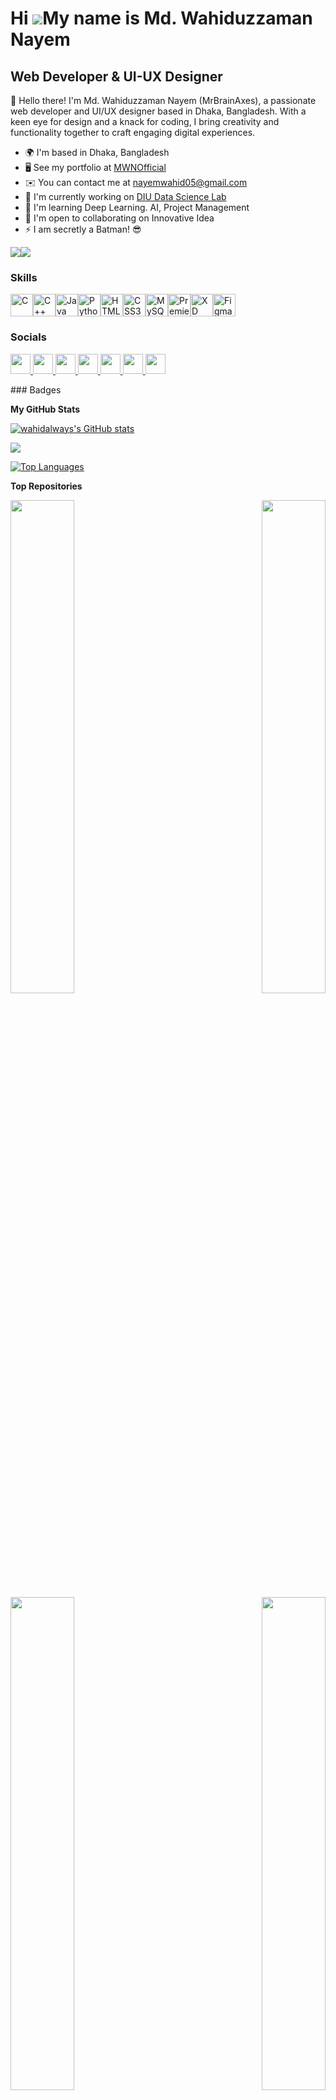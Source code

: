 Hi ![](https://user-images.githubusercontent.com/18350557/176309783-0785949b-9127-417c-8b55-ab5a4333674e.gif)My name is Md. Wahiduzzaman Nayem
==============================================================================================================================================

Web Developer & UI-UX Designer
------------------------------

👋 Hello there! I'm Md. Wahiduzzaman Nayem (MrBrainAxes), a passionate web developer and UI/UX designer based in Dhaka, Bangladesh. With a keen eye for design and a knack for coding, I bring creativity and functionality together to craft engaging digital experiences.

* 🌍  I'm based in Dhaka, Bangladesh
* 🖥️  See my portfolio at [MWNOfficial](http://sites.google.com/diu.edu.bd/mdwnofficial)
* ✉️  You can contact me at [nayemwahid05@gmail.com](mailto:nayemwahid05@gmail.com)
* 🚀  I'm currently working on [DIU Data Science Lab](http://dslab.daffodilvarsity.edu.bd/club)
* 🧠  I'm learning Deep Learning. AI, Project Management
* 🤝  I'm open to collaborating on Innovative Idea
* ⚡  I am secretly a Batman! 😎

<a href="https://www.github.com/wahidalways" target="_blank" rel="noreferrer"><img
src="https://img.shields.io/github/followers/wahidalways?logo=github&style=for-the-badge&color=ef4444&labelColor=22272e" /></a><a href="https://www.x.com/MrBrainAxes" target="_blank" rel="noreferrer"><img
src="https://img.shields.io/twitter/follow/MrBrainAxes?logo=twitter&style=for-the-badge&color=ef4444&labelColor=22272e"
/></a>
### Skills

<p align="left">
<a href="https://docs.microsoft.com/en-us/cpp/?view=msvc-170" target="_blank" rel="noreferrer"><img src="https://raw.githubusercontent.com/danielcranney/readme-generator/main/public/icons/skills/c-colored.svg" width="36" height="36" alt="C" /></a><a href="https://docs.microsoft.com/en-us/cpp/?view=msvc-170" target="_blank" rel="noreferrer"><img src="https://raw.githubusercontent.com/danielcranney/readme-generator/main/public/icons/skills/cplusplus-colored.svg" width="36" height="36" alt="C++" /></a><a href="https://www.oracle.com/java/" target="_blank" rel="noreferrer"><img src="https://raw.githubusercontent.com/danielcranney/readme-generator/main/public/icons/skills/java-colored.svg" width="36" height="36" alt="Java" /></a><a href="https://www.python.org/" target="_blank" rel="noreferrer"><img src="https://raw.githubusercontent.com/danielcranney/readme-generator/main/public/icons/skills/python-colored.svg" width="36" height="36" alt="Python" /></a><a href="https://developer.mozilla.org/en-US/docs/Glossary/HTML5" target="_blank" rel="noreferrer"><img src="https://raw.githubusercontent.com/danielcranney/readme-generator/main/public/icons/skills/html5-colored.svg" width="36" height="36" alt="HTML5" /></a><a href="https://www.w3.org/TR/CSS/#css" target="_blank" rel="noreferrer"><img src="https://raw.githubusercontent.com/danielcranney/readme-generator/main/public/icons/skills/css3-colored.svg" width="36" height="36" alt="CSS3" /></a><a href="https://www.mysql.com/" target="_blank" rel="noreferrer"><img src="https://raw.githubusercontent.com/danielcranney/readme-generator/main/public/icons/skills/mysql-colored.svg" width="36" height="36" alt="MySQL" /></a><a href="https://www.adobe.com/uk/products/premiere.html" target="_blank" rel="noreferrer"><img src="https://raw.githubusercontent.com/danielcranney/readme-generator/main/public/icons/skills/premierepro-colored.svg" width="36" height="36" alt="Premiere Pro" /></a><a href="https://www.adobe.com/uk/products/xd.html" target="_blank" rel="noreferrer"><img src="https://raw.githubusercontent.com/danielcranney/readme-generator/main/public/icons/skills/xd-colored.svg" width="36" height="36" alt="XD" /></a><a href="https://www.figma.com/" target="_blank" rel="noreferrer"><img src="https://raw.githubusercontent.com/danielcranney/readme-generator/main/public/icons/skills/figma-colored.svg" width="36" height="36" alt="Figma" /></a>
</p>

### Socials

<p align="left"> <a href="https://www.facebook.com/you.nayemwahid" target="_blank" rel="noreferrer"> <picture> <source media="(prefers-color-scheme: dark)" srcset="https://raw.githubusercontent.com/danielcranney/readme-generator/main/public/icons/socials/facebook-dark.svg" /> <source media="(prefers-color-scheme: light)" srcset="https://raw.githubusercontent.com/danielcranney/readme-generator/main/public/icons/socials/facebook.svg" /> <img src="https://raw.githubusercontent.com/danielcranney/readme-generator/main/public/icons/socials/facebook.svg" width="32" height="32" /> </picture> </a> <a href="https://www.github.com/wahidalways" target="_blank" rel="noreferrer"> <picture> <source media="(prefers-color-scheme: dark)" srcset="https://raw.githubusercontent.com/danielcranney/readme-generator/main/public/icons/socials/github-dark.svg" /> <source media="(prefers-color-scheme: light)" srcset="https://raw.githubusercontent.com/danielcranney/readme-generator/main/public/icons/socials/github.svg" /> <img src="https://raw.githubusercontent.com/danielcranney/readme-generator/main/public/icons/socials/github.svg" width="32" height="32" /> </picture> </a> <a href="http://www.instagram.com/MrBrainAxes" target="_blank" rel="noreferrer"> <picture> <source media="(prefers-color-scheme: dark)" srcset="undefined" /> <source media="(prefers-color-scheme: light)" srcset="https://raw.githubusercontent.com/danielcranney/readme-generator/main/public/icons/socials/instagram.svg" /> <img src="https://raw.githubusercontent.com/danielcranney/readme-generator/main/public/icons/socials/instagram.svg" width="32" height="32" /> </picture> </a> <a href="https://www.linkedin.com/in/nayemwahid" target="_blank" rel="noreferrer"> <picture> <source media="(prefers-color-scheme: dark)" srcset="https://raw.githubusercontent.com/danielcranney/readme-generator/main/public/icons/socials/linkedin-dark.svg" /> <source media="(prefers-color-scheme: light)" srcset="https://raw.githubusercontent.com/danielcranney/readme-generator/main/public/icons/socials/linkedin.svg" /> <img src="https://raw.githubusercontent.com/danielcranney/readme-generator/main/public/icons/socials/linkedin.svg" width="32" height="32" /> </picture> </a> <a href="https://www.x.com/MrBrainAxes" target="_blank" rel="noreferrer"> <picture> <source media="(prefers-color-scheme: dark)" srcset="https://raw.githubusercontent.com/danielcranney/readme-generator/main/public/icons/socials/twitter-dark.svg" /> <source media="(prefers-color-scheme: light)" srcset="https://raw.githubusercontent.com/danielcranney/readme-generator/main/public/icons/socials/twitter.svg" /> <img src="https://raw.githubusercontent.com/danielcranney/readme-generator/main/public/icons/socials/twitter.svg" width="32" height="32" /> </picture> </a> <a href="https://www.youtube.com/@wahidalways" target="_blank" rel="noreferrer"> <picture> <source media="(prefers-color-scheme: dark)" srcset="undefined" /> <source media="(prefers-color-scheme: light)" srcset="https://raw.githubusercontent.com/danielcranney/readme-generator/main/public/icons/socials/youtube.svg" /> <img src="https://raw.githubusercontent.com/danielcranney/readme-generator/main/public/icons/socials/youtube.svg" width="32" height="32" /> </picture> </a> <a href="https://www.threads.net/@@wahidalways_" target="_blank" rel="noreferrer"> <picture> <source media="(prefers-color-scheme: dark)" srcset="https://raw.githubusercontent.com/danielcranney/readme-generator/main/public/icons/socials/threads-dark.svg" /> <source media="(prefers-color-scheme: light)" srcset="https://raw.githubusercontent.com/danielcranney/readme-generator/main/public/icons/socials/threads.svg" /> <img src="https://raw.githubusercontent.com/danielcranney/readme-generator/main/public/icons/socials/threads.svg" width="32" height="32" /> </picture> </a></p>
### Badges

<b>My GitHub Stats</b>

<a href="http://www.github.com/wahidalways"><img src="https://github-readme-stats.vercel.app/api?username=wahidalways&show_icons=true&hide=prs,issues,&title_color=f97316&text_color=facc15&icon_color=ef4444&bg_color=22272e&hide_border=true&show_icons=true" alt="wahidalways's GitHub stats" /></a>

<a href="http://www.github.com/wahidalways"><img src="https://github-readme-streak-stats.herokuapp.com/?user=wahidalways&stroke=facc15&background=22272e&ring=f97316&fire=f97316&currStreakNum=facc15&currStreakLabel=f97316&sideNums=facc15&sideLabels=facc15&dates=facc15&hide_border=true" /></a>

<a href="https://github.com/wahidalways" align="left"><img src="https://github-readme-stats.vercel.app/api/top-langs/?username=wahidalways&langs_count=10&title_color=f97316&text_color=facc15&icon_color=ef4444&bg_color=22272e&hide_border=true&locale=en&custom_title=Top%20%Languages" alt="Top Languages" /></a>

<b>Top Repositories</b>

<div width="100%" align="center"><a href="https://github.com/wahidalways/Deepfake-Video-Detection-using-deep-learning" align="left"><img align="left" width="45%" src="https://github-readme-stats.vercel.app/api/pin/?username=wahidalways&repo=Deepfake-Video-Detection-using-deep-learning&title_color=f97316&text_color=facc15&icon_color=ef4444&bg_color=22272e&hide_border=true&locale=en" /></a><a href="https://github.com/wahidalways/The-Tree-Valleys---Mobile-Plant-Nursery" align="right"><img align="right" width="45%" src="https://github-readme-stats.vercel.app/api/pin/?username=wahidalways&repo=The-Tree-Valleys---Mobile-Plant-Nursery&title_color=f97316&text_color=facc15&icon_color=ef4444&bg_color=22272e&hide_border=true&locale=en" /></a></div><br /><br /><br /><br /><br /><br /><br />

<br /><br /><br /><br /><br />

<div width="100%" align="center"><a href="https://github.com/wahidalways/Vat-Ensuring-Program" align="left"><img align="left" width="45%" src="https://github-readme-stats.vercel.app/api/pin/?username=wahidalways&repo=Vat-Ensuring-Program&title_color=f97316&text_color=facc15&icon_color=ef4444&bg_color=22272e&hide_border=true&locale=en" /></a><a href="https://github.com/wahidalways/Hangman-Game" align="right"><img align="right" width="45%" src="https://github-readme-stats.vercel.app/api/pin/?username=wahidalways&repo=Hangman-Game&title_color=f97316&text_color=facc15&icon_color=ef4444&bg_color=22272e&hide_border=true&locale=en" /></a></div>
